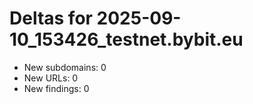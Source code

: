 # Deltas for 2025-09-10_153426_testnet.bybit.eu
- New subdomains: 0
- New URLs: 0
- New findings: 0
